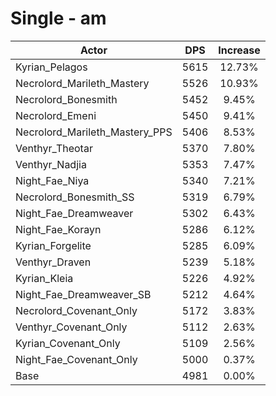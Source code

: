 # Single - am
| Actor | DPS | Increase |
|---|:---:|:---:|
|Kyrian_Pelagos|5615|12.73%|
|Necrolord_Marileth_Mastery|5526|10.93%|
|Necrolord_Bonesmith|5452|9.45%|
|Necrolord_Emeni|5450|9.41%|
|Necrolord_Marileth_Mastery_PPS|5406|8.53%|
|Venthyr_Theotar|5370|7.80%|
|Venthyr_Nadjia|5353|7.47%|
|Night_Fae_Niya|5340|7.21%|
|Necrolord_Bonesmith_SS|5319|6.79%|
|Night_Fae_Dreamweaver|5302|6.43%|
|Night_Fae_Korayn|5286|6.12%|
|Kyrian_Forgelite|5285|6.09%|
|Venthyr_Draven|5239|5.18%|
|Kyrian_Kleia|5226|4.92%|
|Night_Fae_Dreamweaver_SB|5212|4.64%|
|Necrolord_Covenant_Only|5172|3.83%|
|Venthyr_Covenant_Only|5112|2.63%|
|Kyrian_Covenant_Only|5109|2.56%|
|Night_Fae_Covenant_Only|5000|0.37%|
|Base|4981|0.00%|
